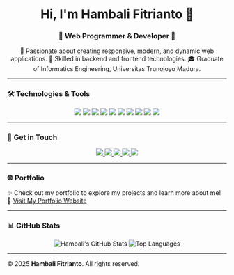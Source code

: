 <h1 align="center">Hi, I'm Hambali Fitrianto 👋</h1>
<h3 align="center">🌟 Web Programmer & Developer 🌟</h3>

<p align="center">
  🚀 Passionate about creating responsive, modern, and dynamic web applications.  
  💼 Skilled in backend and frontend technologies.  
  🎓 Graduate of Informatics Engineering, Universitas Trunojoyo Madura.
</p>

---

### 🛠️ **Technologies & Tools**

<p align="center">
  <img src="https://img.shields.io/badge/-PHP-777BB4?style=for-the-badge&logo=php&logoColor=white" />
  <img src="https://img.shields.io/badge/-Laravel-FF2D20?style=for-the-badge&logo=laravel&logoColor=white" />
  <img src="https://img.shields.io/badge/-JavaScript-F7DF1E?style=for-the-badge&logo=javascript&logoColor=black" />
  <img src="https://img.shields.io/badge/-HTML-E34F26?style=for-the-badge&logo=html5&logoColor=white" />
  <img src="https://img.shields.io/badge/-CSS-1572B6?style=for-the-badge&logo=css3&logoColor=white" />
  <img src="https://img.shields.io/badge/-JQuery-0769AD?style=for-the-badge&logo=jquery&logoColor=white" />
  <img src="https://img.shields.io/badge/-MySQL-4479A1?style=for-the-badge&logo=mysql&logoColor=white" />
  <img src="https://img.shields.io/badge/-PostgreSQL-336791?style=for-the-badge&logo=postgresql&logoColor=white" />
  <img src="https://img.shields.io/badge/-Git-F05032?style=for-the-badge&logo=git&logoColor=white" />
  <img src="https://img.shields.io/badge/-GitHub-181717?style=for-the-badge&logo=github&logoColor=white" />
</p>

---

### 💼 **Get in Touch**

<p align="center">
  <a href="mailto:hambali.fitrianto01@gmail.com">
    <img src="https://img.shields.io/badge/-Email-D14836?style=for-the-badge&logo=gmail&logoColor=white" />
  </a>
  <a href="https://www.linkedin.com/in/hambali-fitrianto">
    <img src="https://img.shields.io/badge/-LinkedIn-0077B5?style=for-the-badge&logo=linkedin&logoColor=white" />
  </a>
  <a href="https://github.com/Hambali-Fitrianto">
    <img src="https://img.shields.io/badge/-GitHub-000000?style=for-the-badge&logo=github&logoColor=white" />
  </a>
  <a href="https://www.instagram.com/capt_msf/">
    <img src="https://img.shields.io/badge/-Instagram-E4405F?style=for-the-badge&logo=instagram&logoColor=white" />
  </a>
  <a href="https://porto.hambalifitrianto.web.id/">
    <img src="https://img.shields.io/badge/-Portfolio-24292E?style=for-the-badge&logo=internet-explorer&logoColor=white" />
  </a>
</p>

---

### 🌐 **Portfolio**

✨ Check out my portfolio to explore my projects and learn more about me!  
🔗 [Visit My Portfolio Website](https://porto.hambalifitrianto.web.id/)

---

### 📊 **GitHub Stats**

<p align="center">
  <img src="https://github-readme-stats.vercel.app/api?username=Hambali-Fitrianto&show_icons=true&theme=radical" alt="Hambali's GitHub Stats" />
  <img src="https://github-readme-stats.vercel.app/api/top-langs/?username=Hambali-Fitrianto&layout=compact&theme=radical" alt="Top Languages" />
</p>

---

© 2025 **Hambali Fitrianto**. All rights reserved.
